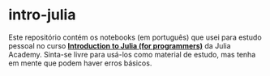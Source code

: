 # intro-julia

Este repositório contém os notebooks (em português) que usei para estudo pessoal no curso [**Introduction to Julia (for programmers)**](juliaacademy.com) da Julia Academy. Sinta-se livre para usá-los como material de estudo, mas tenha em mente que podem haver erros básicos.
